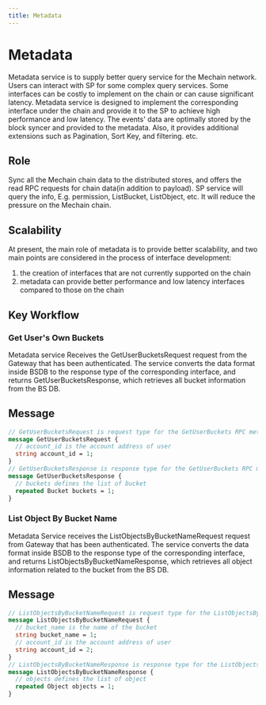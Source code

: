 ```yaml
---
title: Metadata
---
```


# Metadata

Metadata service is to supply better query service for the Mechain network. Users can interact with SP for some complex query services.
Some interfaces can be costly to implement on the chain or can cause significant latency.
Metadata service is designed to implement the corresponding interface under the chain and provide it to the SP to achieve high performance and low latency.
The events' data are optimally stored by the block syncer and provided to the metadata.
Also, it provides additional extensions such as Pagination, Sort Key, and filtering. etc.

## Role

Sync all the Mechain chain data to the distributed stores, and offers the read RPC
requests for chain data(in addition to payload). SP service will query the info, E.g.
permission, ListBucket, ListObject, etc. It will reduce the pressure on the Mechain chain.

## Scalability

At present, the main role of metadata is to provide better scalability, and two main points are considered in the process of interface development:

1. the creation of interfaces that are not currently supported on the chain
2. metadata can provide better performance and low latency interfaces compared to those on the chain

## Key Workflow

### Get User's Own Buckets

Metadata service Receives the GetUserBucketsRequest request from the Gateway that has been authenticated. The service
converts the data format inside BSDB to the response type of the corresponding interface, and 
returns GetUserBucketsResponse, which retrieves all bucket information from the BS DB.

## Message

```protobuf
// GetUserBucketsRequest is request type for the GetUserBuckets RPC method.
message GetUserBucketsRequest {
  // account_id is the account address of user
  string account_id = 1;
}
// GetUserBucketsResponse is response type for the GetUserBuckets RPC method.
message GetUserBucketsResponse {
  // buckets defines the list of bucket
  repeated Bucket buckets = 1;
}
```

### List Object By Bucket Name

Metadata Service receives the ListObjectsByBucketNameRequest request from Gateway that has been authenticated.
The service converts the data format inside BSDB to the response type of the corresponding interface, and
returns ListObjectsByBucketNameResponse, which retrieves all object information related to the bucket from the BS DB.

## Message

```protobuf
// ListObjectsByBucketNameRequest is request type for the ListObjectsByBucketName RPC method
message ListObjectsByBucketNameRequest {
  // bucket_name is the name of the bucket
  string bucket_name = 1;
  // account_id is the account address of user
  string account_id = 2;
}
// ListObjectsByBucketNameResponse is response type for the ListObjectsByBucketName RPC method.
message ListObjectsByBucketNameResponse {
  // objects defines the list of object
  repeated Object objects = 1;
}
```
